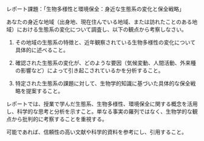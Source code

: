 レポート課題：「生物多様性と環境保全：身近な生態系の変化と保全戦略」

あなたの身近な地域（出身地、現在住んでいる地域、または訪れたことのある地域）における生態系の変化について調査し、以下の観点から考察しなさい。

1. その地域の生態系の特徴と、近年観察されている生物多様性の変化について具体的に述べること。

2. 確認された生態系の変化が、どのような要因（気候変動、人間活動、外来種の影響など）によって引き起こされているかを分析すること。

3. 特定された生態系の課題に対して、生物学的知識に基づいた具体的な保全戦略を提案すること。

レポートでは、授業で学んだ生態系、生物多様性、環境保全に関する概念を活用し、科学的な思考と分析を示すこと。単なる事実の羅列ではなく、生物学的な観点から批判的に考察することを重視する。

可能であれば、信頼性の高い文献や科学的資料を参考にし、引用すること。